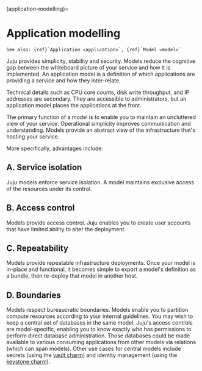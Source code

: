 (application-modelling)=
# Application modelling

```{ibnote}
See also: {ref}`Application <application>`, {ref}`Model <model>`
```

Juju provides simplicity, stability and security. Models reduce the cognitive gap between the whiteboard picture of your service and how it is implemented. An application model is a definition of which applications are providing a service and how they inter-relate.

Technical details such as CPU core counts, disk write throughput, and IP addresses are secondary. They are accessible to administrators, but an application model places the applications at the front.

The primary function of a model is to enable you to maintain an uncluttered view of your service. Operational simplicity improves communication and understanding. Models provide an abstract view of the infrastructure that's hosting your service.

More specifically, advantages include:

## A. Service isolation

Juju models enforce service isolation. A model maintains exclusive access of the resources under its control.

## B. Access control

Models provide access control. Juju enables you to create user accounts that have limited ability to alter the deployment.

## C. Repeatability

Models provide repeatable infrastructure deployments. Once your model is in-place and functional, it becomes simple to export a model's definition as a bundle, then re-deploy that model in another host.

## D. Boundaries

Models respect bureaucratic boundaries. Models enable you to partition compute resources according to your internal guidelines. You may wish to keep a central set of databases in the same model. Juju's access controls are model-specific, enabling you to know exactly who has permissions to perform direct database administration. Those databases could be made available to various consuming applications from other models via relations (which can span models). Other use cases for central models include secrets (using the [vault charm](https://jaas.ai/vault/)) and identity management (using the [keystone charm](https://jaas.ai/keystone)).
